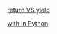 [return VS yield](https://www.cnblogs.com/lsdb/p/12534443.html)

[with in Python](https://blog.csdn.net/u012609509/article/details/72911564)


